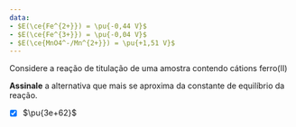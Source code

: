 ```yaml
---
data:
- $E(\ce{Fe^{2+}}) = \pu{-0,44 V}$
- $E(\ce{Fe^{3+}}) = \pu{-0,04 V}$
- $E(\ce{MnO4^-/Mn^{2+}}) = \pu{+1,51 V}$
---
```


Considere a reação de titulação de uma amostra contendo cátions ferro(II)

**Assinale** a alternativa que mais se aproxima da constante de equilíbrio da reação.

- [x] $\pu{3e+62}$
